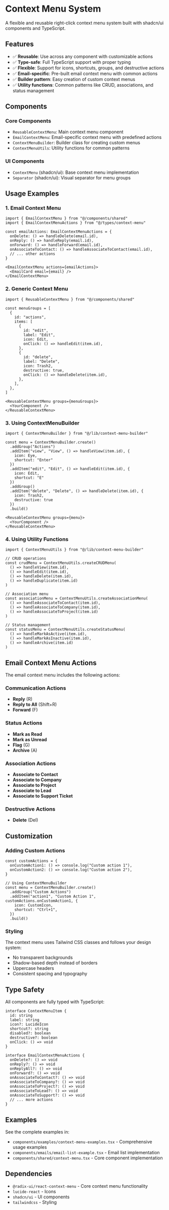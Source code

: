 # Context Menu System

A flexible and reusable right-click context menu system built with shadcn/ui components and TypeScript.

## Features

- ✅ **Reusable**: Use across any component with customizable actions
- ✅ **Type-safe**: Full TypeScript support with proper typing
- ✅ **Flexible**: Support for icons, shortcuts, groups, and destructive actions
- ✅ **Email-specific**: Pre-built email context menu with common actions
- ✅ **Builder pattern**: Easy creation of custom context menus
- ✅ **Utility functions**: Common patterns like CRUD, associations, and status management

## Components

### Core Components

- `ReusableContextMenu`: Main context menu component
- `EmailContextMenu`: Email-specific context menu with predefined actions
- `ContextMenuBuilder`: Builder class for creating custom menus
- `ContextMenuUtils`: Utility functions for common patterns

### UI Components

- `ContextMenu` (shadcn/ui): Base context menu implementation
- `Separator` (shadcn/ui): Visual separator for menu groups

## Usage Examples

### 1. Email Context Menu

```tsx
import { EmailContextMenu } from "@/components/shared"
import { EmailContextMenuActions } from "@/types/context-menu"

const emailActions: EmailContextMenuActions = {
  onDelete: () => handleDelete(email.id),
  onReply: () => handleReply(email.id),
  onForward: () => handleForward(email.id),
  onAssociateToContact: () => handleAssociateToContact(email.id),
  // ... other actions
}

<EmailContextMenu actions={emailActions}>
  <EmailCard email={email} />
</EmailContextMenu>
```

### 2. Generic Context Menu

```tsx
import { ReusableContextMenu } from "@/components/shared"

const menuGroups = [
  {
    id: "actions",
    items: [
      {
        id: "edit",
        label: "Edit",
        icon: Edit,
        onClick: () => handleEdit(item.id),
      },
      {
        id: "delete",
        label: "Delete",
        icon: Trash2,
        destructive: true,
        onClick: () => handleDelete(item.id),
      },
    ],
  },
]

<ReusableContextMenu groups={menuGroups}>
  <YourComponent />
</ReusableContextMenu>
```

### 3. Using ContextMenuBuilder

```tsx
import { ContextMenuBuilder } from "@/lib/context-menu-builder"

const menu = ContextMenuBuilder.create()
  .addGroup("Actions")
  .addItem("view", "View", () => handleView(item.id), { 
    icon: Eye, 
    shortcut: "Enter" 
  })
  .addItem("edit", "Edit", () => handleEdit(item.id), { 
    icon: Edit, 
    shortcut: "E" 
  })
  .addGroup()
  .addItem("delete", "Delete", () => handleDelete(item.id), { 
    icon: Trash2, 
    destructive: true 
  })
  .build()

<ReusableContextMenu groups={menu}>
  <YourComponent />
</ReusableContextMenu>
```

### 4. Using Utility Functions

```tsx
import { ContextMenuUtils } from "@/lib/context-menu-builder"

// CRUD operations
const crudMenu = ContextMenuUtils.createCRUDMenu(
  () => handleView(item.id),
  () => handleEdit(item.id),
  () => handleDelete(item.id),
  () => handleDuplicate(item.id)
)

// Association menu
const associationMenu = ContextMenuUtils.createAssociationMenu(
  () => handleAssociateToContact(item.id),
  () => handleAssociateToCompany(item.id),
  () => handleAssociateToProject(item.id)
)

// Status management
const statusMenu = ContextMenuUtils.createStatusMenu(
  () => handleMarkAsActive(item.id),
  () => handleMarkAsInactive(item.id),
  () => handleArchive(item.id)
)
```

## Email Context Menu Actions

The email context menu includes the following actions:

### Communication Actions
- **Reply** (R)
- **Reply to All** (Shift+R)
- **Forward** (F)

### Status Actions
- **Mark as Read**
- **Mark as Unread**
- **Flag** (G)
- **Archive** (A)

### Association Actions
- **Associate to Contact**
- **Associate to Company**
- **Associate to Project**
- **Associate to Lead**
- **Associate to Support Ticket**

### Destructive Actions
- **Delete** (Del)

## Customization

### Adding Custom Actions

```tsx
const customActions = {
  onCustomAction1: () => console.log("Custom action 1"),
  onCustomAction2: () => console.log("Custom action 2"),
}

// Using ContextMenuBuilder
const menu = ContextMenuBuilder.create()
  .addGroup("Custom Actions")
  .addItem("action1", "Custom Action 1", customActions.onCustomAction1, {
    icon: CustomIcon,
    shortcut: "Ctrl+1",
  })
  .build()
```

### Styling

The context menu uses Tailwind CSS classes and follows your design system:
- No transparent backgrounds
- Shadow-based depth instead of borders
- Uppercase headers
- Consistent spacing and typography

## Type Safety

All components are fully typed with TypeScript:

```tsx
interface ContextMenuItem {
  id: string
  label: string
  icon?: LucideIcon
  shortcut?: string
  disabled?: boolean
  destructive?: boolean
  onClick: () => void
}

interface EmailContextMenuActions {
  onDelete?: () => void
  onReply?: () => void
  onReplyAll?: () => void
  onForward?: () => void
  onAssociateToContact?: () => void
  onAssociateToCompany?: () => void
  onAssociateToProject?: () => void
  onAssociateToLead?: () => void
  onAssociateToSupport?: () => void
  // ... more actions
}
```

## Examples

See the complete examples in:
- `components/examples/context-menu-examples.tsx` - Comprehensive usage examples
- `components/emails/email-list-example.tsx` - Email list implementation
- `components/shared/context-menu.tsx` - Core component implementation

## Dependencies

- `@radix-ui/react-context-menu` - Core context menu functionality
- `lucide-react` - Icons
- `shadcn/ui` - UI components
- `tailwindcss` - Styling
